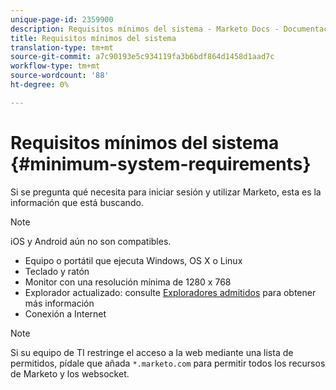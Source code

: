 ```yaml
---
unique-page-id: 2359900
description: Requisitos mínimos del sistema - Marketo Docs - Documentación del producto
title: Requisitos mínimos del sistema
translation-type: tm+mt
source-git-commit: a7c90193e5c934119fa3b6bdf864d1458d1aad7c
workflow-type: tm+mt
source-wordcount: '88'
ht-degree: 0%

---
```



# Requisitos mínimos del sistema {#minimum-system-requirements}

Si se pregunta qué necesita para iniciar sesión y utilizar Marketo, esta es la información que está buscando.

>[!NOTE]
>
>iOS y Android aún no son compatibles.

* Equipo o portátil que ejecuta Windows, OS X o Linux
* Teclado y ratón
* Monitor con una resolución mínima de 1280 x 768
* Explorador actualizado: consulte [Exploradores admitidos](/help/marketo/product-docs/administration/setup-administration/supported-browsers.md) para obtener más información
* Conexión a Internet

>[!NOTE]
>
>Si su equipo de TI restringe el acceso a la web mediante una lista de permitidos, pídale que añada `*.marketo.com` para permitir todos los recursos de Marketo y los websocket.
